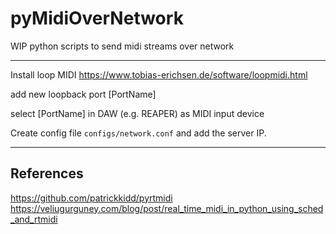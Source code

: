 # pyMidiOverNetwork
WIP python scripts to send midi streams over network

---
Install loop MIDI https://www.tobias-erichsen.de/software/loopmidi.html

add new loopback port [PortName]

select [PortName] in DAW (e.g. REAPER) as MIDI input device

Create config file `configs/network.conf` and add the server IP.


---
## References
https://github.com/patrickkidd/pyrtmidi
https://veliugurguney.com/blog/post/real_time_midi_in_python_using_sched_and_rtmidi
